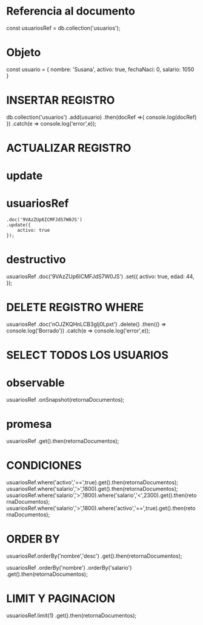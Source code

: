 # Referencia al documento
const usuariosRef = db.collection('usuarios');

# Objeto

const usuario = {
    nombre: 'Susana',
    activo: true,
    fechaNaci: 0,
    salario: 1050
}

# INSERTAR REGISTRO

db.collection('usuarios')
    .add(usuario)
    .then(docRef =>{
        console.log(docRef)
    })
    .catch(e => console.log('error',e));

# ACTUALIZAR REGISTRO

# update 

# usuariosRef
    .doc('9VAzZUp6ICMFJdS7W0JS')
    .update({
        activo: true
    });

# destructivo

usuariosRef
.doc('9VAzZUp6ICMFJdS7W0JS')
.set({
    activo: true,
    edad: 44,
});


# DELETE REGISTRO WHERE

usuariosRef
    .doc('nOJZKQHnLCB3gIj0Lpxt')
    .delete()
    .then(() => console.log('Borrado'))
    .catch(e => console.log('error',e));

# SELECT TODOS LOS USUARIOS

# observable
usuariosRef
    .onSnapshot(retornaDocumentos);
    
# promesa
usuariosRef
    .get().then(retornaDocumentos);

# CONDICIONES 

usuariosRef.where('activo','==',true).get().then(retornaDocumentos);
usuariosRef.where('salario','>',1800).get().then(retornaDocumentos);
usuariosRef.where('salario','>',1800).where('salario','<',2300).get().then(retornaDocumentos);
usuariosRef.where('salario','>',1800).where('activo','==',true).get().then(retornaDocumentos);

# ORDER BY

usuariosRef.orderBy('nombre','desc')
    .get().then(retornaDocumentos);

usuariosRef
    .orderBy('nombre')
    .orderBy('salario')
    .get().then(retornaDocumentos);

# LIMIT Y PAGINACION

usuariosRef.limit(1)
    .get().then(retornaDocumentos);